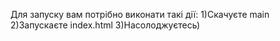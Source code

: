 Для запуску вам потрібно виконати такі дії:
1)Скачуєте main
2)Запускаєте index.html
3)Насолоджуєтесь)

